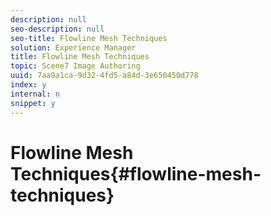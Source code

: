 ```yaml
---
description: null
seo-description: null
seo-title: Flowline Mesh Techniques
solution: Experience Manager
title: Flowline Mesh Techniques
topic: Scene7 Image Authoring
uuid: 7aa9a1ca-9d32-4fd5-a84d-3e650450d778
index: y
internal: n
snippet: y
---
```


# Flowline Mesh Techniques{#flowline-mesh-techniques}

